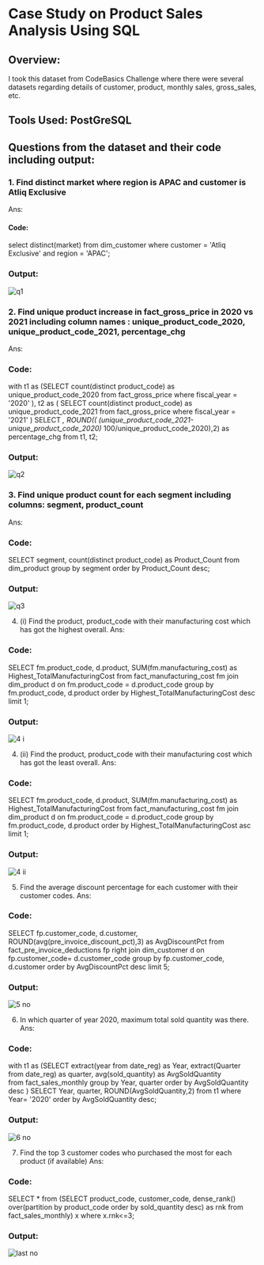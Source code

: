 # Case Study on Product Sales Analysis Using SQL

## Overview:
I took this dataset from CodeBasics Challenge where there were several datasets regarding details of customer, product, monthly sales, gross_sales, etc.

## Tools Used: PostGreSQL

## Questions from the dataset and their code including output:

### 1. Find distinct market where region is APAC and customer is Atliq Exclusive

Ans:

#### Code:

select distinct(market) from dim_customer
where customer = 'Atliq Exclusive' and region = 'APAC';

### Output:
![q1](https://user-images.githubusercontent.com/72240938/222162903-253f1949-51b5-4833-a408-325476597658.png)

### 2. Find unique product increase in fact_gross_price in 2020 vs 2021 including column names : unique_product_code_2020, unique_product_code_2021, percentage_chg
Ans:

### Code:
with t1 as
(SELECT count(distinct product_code) as unique_product_code_2020 from fact_gross_price
where fiscal_year = '2020'
),
t2 as
(
SELECT count(distinct product_code) as unique_product_code_2021 from fact_gross_price
where fiscal_year = '2021'
)
SELECT *, ROUND((
(unique_product_code_2021-unique_product_code_2020)* 100/unique_product_code_2020),2) as percentage_chg
from t1, t2;

### Output:

![q2](https://user-images.githubusercontent.com/72240938/222165472-6b2c82d5-1c15-4f81-b4dc-a1297d07c451.png)


### 3. Find unique product count for each segment including columns: segment, product_count
Ans:

### Code:
SELECT segment, count(distinct product_code) as Product_Count
from dim_product
group by segment
order by Product_Count desc;

### Output:

![q3](https://user-images.githubusercontent.com/72240938/222167890-e09421ee-61ef-4707-903f-e08b3fa8e9ec.png)


4. (i) Find the product, product_code with their manufacturing cost which has got the highest overall.
Ans:

### Code:
SELECT fm.product_code, d.product, SUM(fm.manufacturing_cost) as Highest_TotalManufacturingCost
from fact_manufacturing_cost fm
join dim_product d on fm.product_code = d.product_code
group by fm.product_code, d.product
order by Highest_TotalManufacturingCost desc
limit 1;

### Output:

![4 i](https://user-images.githubusercontent.com/72240938/222170044-c7060031-201f-47f9-8f06-ac9abf980135.png)

4. (ii) Find the product, product_code with their manufacturing cost which has got the least overall.
Ans:

### Code:

SELECT fm.product_code, d.product, SUM(fm.manufacturing_cost) as Highest_TotalManufacturingCost
from fact_manufacturing_cost fm
join dim_product d on fm.product_code = d.product_code
group by fm.product_code, d.product
order by Highest_TotalManufacturingCost asc
limit 1;

### Output:

![4 ii](https://user-images.githubusercontent.com/72240938/222170623-10232877-a503-4dd5-b265-ab6179bc69af.png)

5. Find the average discount percentage for each customer with their customer codes.
Ans:

### Code:
SELECT fp.customer_code, d.customer, ROUND(avg(pre_invoice_discount_pct),3) as AvgDiscountPct
from fact_pre_invoice_deductions fp
right join dim_customer d on fp.customer_code= d.customer_code
group by fp.customer_code, d.customer
order by AvgDiscountPct desc
limit 5;

### Output:

![5 no](https://user-images.githubusercontent.com/72240938/222171170-11644db3-b3f3-47dc-9c31-8dd71e507337.png)

6. In which quarter of year 2020, maximum total sold quantity was there.
Ans:

### Code:
with t1 as
(SELECT extract(year from date_reg) as Year, extract(Quarter from date_reg) as quarter, avg(sold_quantity) as AvgSoldQuantity  
from fact_sales_monthly
group by Year, quarter
order by AvgSoldQuantity desc
)
SELECT Year, quarter, ROUND(AvgSoldQuantity,2)
from t1 
where Year= '2020'
order by AvgSoldQuantity desc;

### Output:

![6 no](https://user-images.githubusercontent.com/72240938/222171833-3c3fc130-6f9e-443b-bd79-d54ab38b7619.png)

7. Find the top 3 customer codes who purchased the most for each product (if available)
Ans:

### Code:
SELECT * from (SELECT product_code, customer_code,
dense_rank() over(partition by product_code order by sold_quantity desc) as rnk
from fact_sales_monthly) x where
x.rnk<=3;

### Output:

![last no](https://user-images.githubusercontent.com/72240938/222174553-37eb394d-8fc6-4ebb-b969-b83303719795.png)










































































